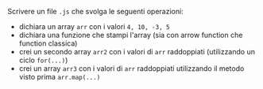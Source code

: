 Scrivere un file `.js` che svolga le seguenti operazioni:

- dichiara un array `arr` con i valori `4, 10, -3, 5`
- dichiara una funzione che stampi l'array (sia con arrow function che function classica)
- crei un secondo array `arr2` con i valori di `arr` raddoppiati (utilizzando un ciclo `for(...)`)
- crei un array `arr3` con i valori di `arr` raddoppiati utilizzando il metodo visto prima `arr.map(...)`